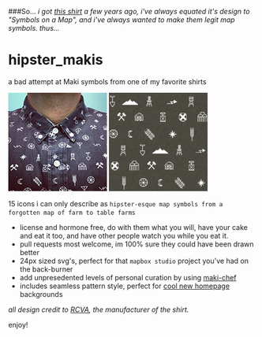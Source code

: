 ###So...
*i got [this shirt](https://www.instagram.com/p/i1fJNMCBUr/) a few years ago, i've always equated it's design to "Symbols on a Map", and i've always wanted to make them legit map symbols. thus...*

# hipster_makis
a bad attempt at Maki symbols from one of my favorite shirts  

![](https://raw.githubusercontent.com/jonahadkins/hipster_makis/master/the_shirt.png) ![](https://raw.githubusercontent.com/jonahadkins/hipster_makis/master/pattern_200px.png)  

15 icons i can only describe as `hipster-esque map symbols from a forgotten map of farm to table farms` 
* license and hormone free, do with them what you will, have your cake and eat it too, and have other people watch you while you eat it.
* pull requests most welcome, im 100% sure they could have been drawn better
* 24px sized svg's, perfect for that `mapbox studio` project you've had on the back-burner
* add unpresedented levels of personal curation by using [maki-chef](https://www.mapbox.com/maki-chef/)  
* includes seamless pattern style, perfect for [cool new homepage](http://jonahadkins.github.io) backgrounds

*all design credit to [RCVA](https://www.rvca.com), the manufacturer of the shirt.*  

enjoy!

